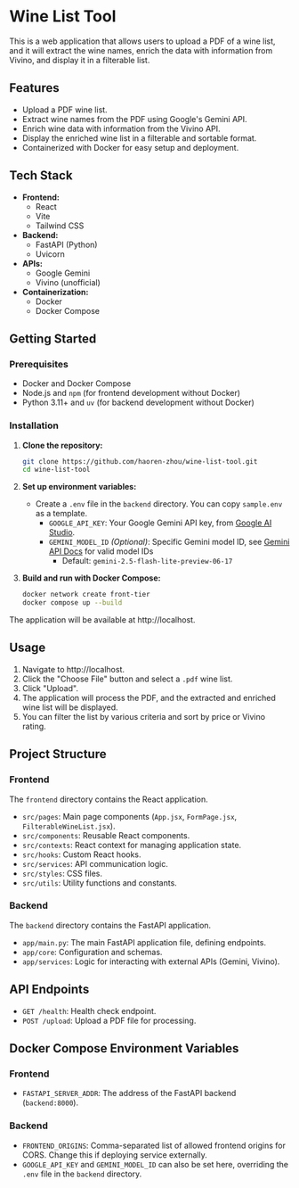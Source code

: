 # Wine List Tool

This is a web application that allows users to upload a PDF of a wine list, and it will extract the wine names, enrich the data with information from Vivino, and display it in a filterable list.

## Features

*   Upload a PDF wine list.
*   Extract wine names from the PDF using Google's Gemini API.
*   Enrich wine data with information from the Vivino API.
*   Display the enriched wine list in a filterable and sortable format.
*   Containerized with Docker for easy setup and deployment.

## Tech Stack

*   **Frontend:**
    *   React
    *   Vite
    *   Tailwind CSS
*   **Backend:**
    *   FastAPI (Python)
    *   Uvicorn
*   **APIs:**
    *   Google Gemini
    *   Vivino (unofficial)
*   **Containerization:**
    *   Docker
    *   Docker Compose

## Getting Started

### Prerequisites

*   Docker and Docker Compose
*   Node.js and `npm` (for frontend development without Docker)
*   Python 3.11+ and `uv` (for backend development without Docker)

### Installation

1.  **Clone the repository:**
    ```bash
    git clone https://github.com/haoren-zhou/wine-list-tool.git
    cd wine-list-tool
    ```

2.  **Set up environment variables:**
    *   Create a `.env` file in the `backend` directory. You can copy `sample.env` as a template.
        *   `GOOGLE_API_KEY`: Your Google Gemini API key, from [Google AI Studio](https://aistudio.google.com/apikey).
        *   `GEMINI_MODEL_ID` *(Optional)*: Specific Gemini model ID, see [Gemini API Docs](https://ai.google.dev/gemini-api/docs/models) for valid model IDs
            *   Default: `gemini-2.5-flash-lite-preview-06-17`

3.  **Build and run with Docker Compose:**
    ```bash
    docker network create front-tier
    docker compose up --build
    ```

The application will be available at http://localhost.

## Usage

1.  Navigate to http://localhost.
2.  Click the "Choose File" button and select a `.pdf` wine list.
3.  Click "Upload".
4.  The application will process the PDF, and the extracted and enriched wine list will be displayed.
5.  You can filter the list by various criteria and sort by price or Vivino rating.

## Project Structure

### Frontend

The `frontend` directory contains the React application.

*   `src/pages`: Main page components (`App.jsx`, `FormPage.jsx`, `FilterableWineList.jsx`).
*   `src/components`: Reusable React components.
*   `src/contexts`: React context for managing application state.
*   `src/hooks`: Custom React hooks.
*   `src/services`: API communication logic.
*   `src/styles`: CSS files.
*   `src/utils`: Utility functions and constants.

### Backend

The `backend` directory contains the FastAPI application.

*   `app/main.py`: The main FastAPI application file, defining endpoints.
*   `app/core`: Configuration and schemas.
*   `app/services`: Logic for interacting with external APIs (Gemini, Vivino).

## API Endpoints

*   `GET /health`: Health check endpoint.
*   `POST /upload`: Upload a PDF file for processing.

## Docker Compose Environment Variables

### Frontend

*   `FASTAPI_SERVER_ADDR`: The address of the FastAPI backend (`backend:8000`).

### Backend

*   `FRONTEND_ORIGINS`: Comma-separated list of allowed frontend origins for CORS. Change this if deploying service externally.
*   `GOOGLE_API_KEY` and `GEMINI_MODEL_ID` can also be set here, overriding the `.env` file in the `backend` directory.